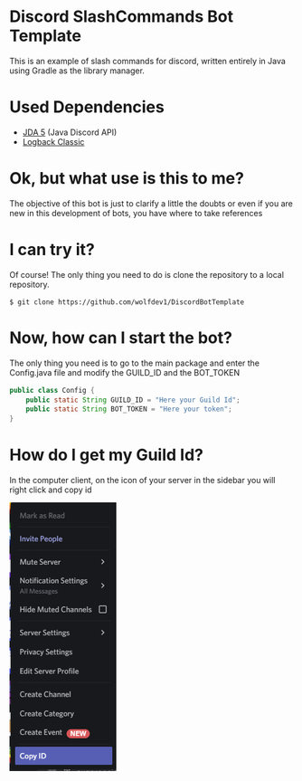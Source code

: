 # Discord SlashCommands Bot Template

This is an example of slash commands for discord,
written entirely in Java using Gradle as the library manager.

# Used Dependencies

- [JDA 5](https://github.com/DV8FromTheWorld/JDA) (Java Discord API)
- [Logback Classic](https://mvnrepository.com/artifact/ch.qos.logback/logback-classic)

# Ok, but what use is this to me?

The objective of this bot is just to clarify a 
little the doubts or even if you are new in this development 
of bots, you have where to take references

# I can try it?

Of course! The only thing you need to do is clone the repository to a local repository.

```
$ git clone https://github.com/wolfdev1/DiscordBotTemplate
```

# Now, how can I start the bot?

The only thing you need is to go to the main 
package and enter the Config.java file and modify
the GUILD_ID and the BOT_TOKEN

```java
public class Config {
    public static String GUILD_ID = "Here your Guild Id";
    public static String BOT_TOKEN = "Here your token";
}
```

# How do I get my Guild Id?

In the computer client, on the icon of your server in the sidebar you will right click and copy id

![](https://github.com/wolfdev1/DiscordBotTemplate/blob/master/png/image.png?raw=true)

